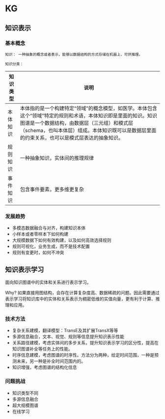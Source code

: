 # KG

## 知识表示

### 基本概念

    知识： 一种抽象的概念或者表示，能够以数据结构的方式存储在机器上，可供推理。
    
    知识分类：

| 知识类型 | 说明 |
| ---- | ---- |
| 本体知识 | 本体指的是一个构建特定“领域”的概念模型，如医学。本体包含这个“领域”特定的规则和术语，本体知识即是里面的知识。知识图谱是一个数据结构，由数据层（三元组）和模式层（schema，也叫本体层）组成。本体知识既可以是数据层里面的约束关系，也可以是模式层表达的抽象知识。
| 规则知识 | 一种抽象知识，实体间的推理规律 |
| 事件知识 | 包含事件要素，更多维更复杂 |

### 发展趋势

- 多模态数据融合与对齐，构建知识本体
- 小样本或者零样本下如何构建
- 大规模数据下如何有效构建，以及如何高效选择规则
- 规则可视化，业务生成，而不是技术配置
- 规则有变更时，如何不冲突

## 知识表示学习

面向知识图谱中的实体和关系进行表示学习。

Why? 如果直接用图结构，会存在计算复杂度高、数据稀疏的问题。因此需要通过表示学习将知识库中的实体和关系表示为稠密低维的实值向量，更有利于计算、推理和应用。

### 技术方法

- 复杂关系建模，翻译模型：TransE及其扩展TransX等等
- 多源信息融合，文本、视觉、规则等信息提升知识表示性能
- 关系路径建模，考虑实体间的多步关系，提升知识表示学习的区分性，提高在知识图谱补全等任务上的性能。
- 时序信息建模，考虑图谱的时序性。方法分为两种，给定时间范围，一种是预测未来，另一种是补全时间范围内的。
- 知识增强，考虑图谱的结构化信息

### 问题挑战

- 知识类型不同
- 多源信息融合
- 超大规模图谱
- 在线学习









